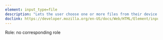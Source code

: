 ```yaml
---
element: input_type=file
description: "Lets the user choose one or more files from their device storage. Once chosen, the files can be uploaded to a server using form submission, or manipulated using JavaScript code and the File API."
doclink: https://developer.mozilla.org/en-US/docs/Web/HTML/Element/input/file
---
```


<p>Role: no corresponding role </p>
